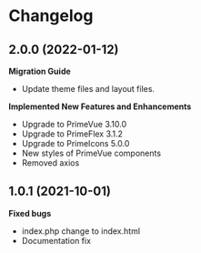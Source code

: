 # Changelog

## 2.0.0 (2022-01-12)

**Migration Guide**

- Update theme files and layout files.

**Implemented New Features and Enhancements**

- Upgrade to PrimeVue 3.10.0
- Upgrade to PrimeFlex 3.1.2
- Upgrade to PrimeIcons 5.0.0
- New styles of PrimeVue components
- Removed axios

## 1.0.1 (2021-10-01)

**Fixed bugs**

- index.php change to index.html
- Documentation fix